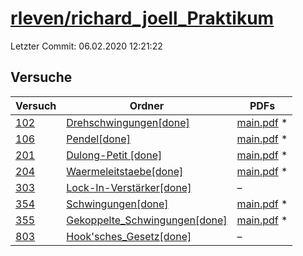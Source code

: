 # [rleven/richard_joell_Praktikum](https://github.com/rleven/richard_joell_Praktikum)

Letzter Commit: 06.02.2020 12:21:22

## Versuche

|        Versuch         |                                                             Ordner                                                             |                                                                                PDFs                                                                                 |
|------------------------|--------------------------------------------------------------------------------------------------------------------------------|---------------------------------------------------------------------------------------------------------------------------------------------------------------------|
|[102](../../versuch/102)|[Drehschwingungen[done]](https://github.com/rleven/richard_joell_Praktikum/tree/master/Drehschwingungen%5Bdone%5D)              |[main.pdf](https://docs.google.com/viewer?url=https://raw.githubusercontent.com/NicoWeio/awesome-ap-pdfs/main/rleven%E2%88%95richard_joell_Praktikum/102/main.pdf) \*|
|[106](../../versuch/106)|[Pendel[done]](https://github.com/rleven/richard_joell_Praktikum/tree/master/Pendel%5Bdone%5D)                                  |[main.pdf](https://docs.google.com/viewer?url=https://raw.githubusercontent.com/NicoWeio/awesome-ap-pdfs/main/rleven%E2%88%95richard_joell_Praktikum/106/main.pdf) \*|
|[201](../../versuch/201)|[Dulong-Petit [done]](https://github.com/rleven/richard_joell_Praktikum/tree/master/Dulong-Petit%20%5Bdone%5D)                  |[main.pdf](https://docs.google.com/viewer?url=https://raw.githubusercontent.com/NicoWeio/awesome-ap-pdfs/main/rleven%E2%88%95richard_joell_Praktikum/201/main.pdf) \*|
|[204](../../versuch/204)|[Waermeleitstaebe[done]](https://github.com/rleven/richard_joell_Praktikum/tree/master/Waermeleitstaebe%5Bdone%5D)              |[main.pdf](https://docs.google.com/viewer?url=https://raw.githubusercontent.com/NicoWeio/awesome-ap-pdfs/main/rleven%E2%88%95richard_joell_Praktikum/204/main.pdf) \*|
|[303](../../versuch/303)|[Lock-In-Verstärker[done]](https://github.com/rleven/richard_joell_Praktikum/tree/master/Lock-In-Verst%C3%A4rker%5Bdone%5D)     |–                                                                                                                                                                    |
|[354](../../versuch/354)|[Schwingungen[done]](https://github.com/rleven/richard_joell_Praktikum/tree/master/Schwingungen%5Bdone%5D)                      |[main.pdf](https://docs.google.com/viewer?url=https://raw.githubusercontent.com/NicoWeio/awesome-ap-pdfs/main/rleven%E2%88%95richard_joell_Praktikum/354/main.pdf) \*|
|[355](../../versuch/355)|[Gekoppelte_Schwingungen[done]](https://github.com/rleven/richard_joell_Praktikum/tree/master/Gekoppelte_Schwingungen%5Bdone%5D)|[main.pdf](https://docs.google.com/viewer?url=https://raw.githubusercontent.com/NicoWeio/awesome-ap-pdfs/main/rleven%E2%88%95richard_joell_Praktikum/355/main.pdf) \*|
|[803](../../versuch/803)|[Hook'sches_Gesetz[done]](https://github.com/rleven/richard_joell_Praktikum/tree/master/Hook%27sches_Gesetz%5Bdone%5D)          |–                                                                                                                                                                    |
